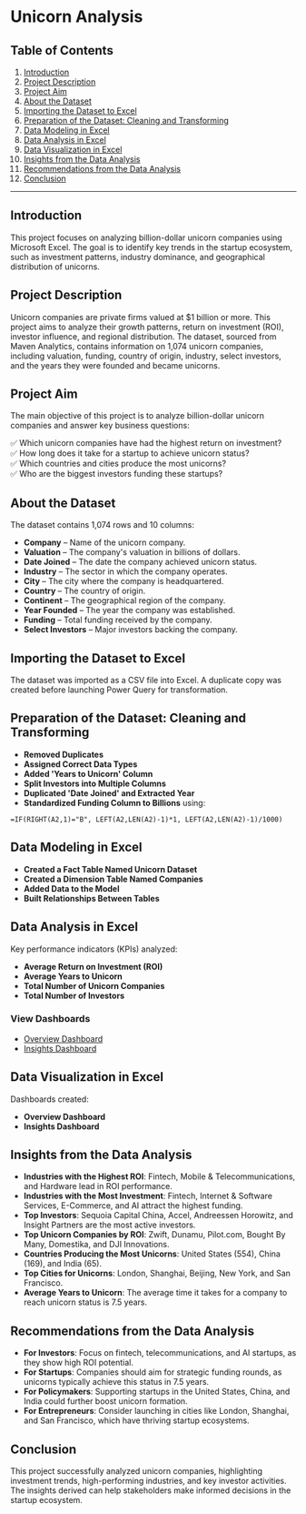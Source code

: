 # **Unicorn Analysis**

## **Table of Contents**

1. [Introduction](#introduction)  
2. [Project Description](#project-description)  
3. [Project Aim](#project-aim)  
4. [About the Dataset](#about-the-dataset)  
5. [Importing the Dataset to Excel](#importing-the-dataset-to-excel)  
6. [Preparation of the Dataset: Cleaning and Transforming](#preparation-of-the-dataset-cleaning-and-transforming)  
7. [Data Modeling in Excel](#data-modeling-in-excel)  
8. [Data Analysis in Excel](#data-analysis-in-excel)  
9. [Data Visualization in Excel](#data-visualization-in-excel)  
10. [Insights from the Data Analysis](#insights-from-the-data-analysis)  
11. [Recommendations from the Data Analysis](#recommendations-from-the-data-analysis)  
12. [Conclusion](#conclusion)  

---

## **Introduction**

This project focuses on analyzing billion-dollar unicorn companies using Microsoft Excel. The goal is to identify key trends in the startup ecosystem, such as investment patterns, industry dominance, and geographical distribution of unicorns. 

## **Project Description**

Unicorn companies are private firms valued at $1 billion or more. This project aims to analyze their growth patterns, return on investment (ROI), investor influence, and regional distribution. The dataset, sourced from Maven Analytics, contains information on 1,074 unicorn companies, including valuation, funding, country of origin, industry, select investors, and the years they were founded and became unicorns.

## **Project Aim**

The main objective of this project is to analyze billion-dollar unicorn companies and answer key business questions:

✅ Which unicorn companies have had the highest return on investment?  
✅ How long does it take for a startup to achieve unicorn status?  
✅ Which countries and cities produce the most unicorns?  
✅ Who are the biggest investors funding these startups?  

## **About the Dataset**

The dataset contains 1,074 rows and 10 columns:

- **Company** – Name of the unicorn company.
- **Valuation** – The company's valuation in billions of dollars.
- **Date Joined** – The date the company achieved unicorn status.
- **Industry** – The sector in which the company operates.
- **City** – The city where the company is headquartered.
- **Country** – The country of origin.
- **Continent** – The geographical region of the company.
- **Year Founded** – The year the company was established.
- **Funding** – Total funding received by the company.
- **Select Investors** – Major investors backing the company.

## **Importing the Dataset to Excel**

The dataset was imported as a CSV file into Excel. A duplicate copy was created before launching Power Query for transformation.

## **Preparation of the Dataset: Cleaning and Transforming**

- **Removed Duplicates**  
- **Assigned Correct Data Types**  
- **Added 'Years to Unicorn' Column**  
- **Split Investors into Multiple Columns**  
- **Duplicated 'Date Joined' and Extracted Year**  
- **Standardized Funding Column to Billions** using:

```excel
=IF(RIGHT(A2,1)="B", LEFT(A2,LEN(A2)-1)*1, LEFT(A2,LEN(A2)-1)/1000)
```

## **Data Modeling in Excel**

- **Created a Fact Table Named Unicorn Dataset**  
- **Created a Dimension Table Named Companies**  
- **Added Data to the Model**  
- **Built Relationships Between Tables**  

## **Data Analysis in Excel**

Key performance indicators (KPIs) analyzed:

- **Average Return on Investment (ROI)**
- **Average Years to Unicorn**
- **Total Number of Unicorn Companies**
- **Total Number of Investors**

### **View Dashboards**
- [Overview Dashboard](#)  
- [Insights Dashboard](#)  

## **Data Visualization in Excel**

Dashboards created:

- **Overview Dashboard**  
- **Insights Dashboard**  

## **Insights from the Data Analysis**

- **Industries with the Highest ROI**: Fintech, Mobile & Telecommunications, and Hardware lead in ROI performance.
- **Industries with the Most Investment**: Fintech, Internet & Software Services, E-Commerce, and AI attract the highest funding.
- **Top Investors**: Sequoia Capital China, Accel, Andreessen Horowitz, and Insight Partners are the most active investors.
- **Top Unicorn Companies by ROI**: Zwift, Dunamu, Pilot.com, Bought By Many, Domestika, and DJI Innovations.
- **Countries Producing the Most Unicorns**: United States (554), China (169), and India (65).
- **Top Cities for Unicorns**: London, Shanghai, Beijing, New York, and San Francisco.
- **Average Years to Unicorn**: The average time it takes for a company to reach unicorn status is 7.5 years.

## **Recommendations from the Data Analysis**

- **For Investors**: Focus on fintech, telecommunications, and AI startups, as they show high ROI potential.
- **For Startups**: Companies should aim for strategic funding rounds, as unicorns typically achieve this status in 7.5 years.
- **For Policymakers**: Supporting startups in the United States, China, and India could further boost unicorn formation.
- **For Entrepreneurs**: Consider launching in cities like London, Shanghai, and San Francisco, which have thriving startup ecosystems.

## **Conclusion**

This project successfully analyzed unicorn companies, highlighting investment trends, high-performing industries, and key investor activities. The insights derived can help stakeholders make informed decisions in the startup ecosystem.
